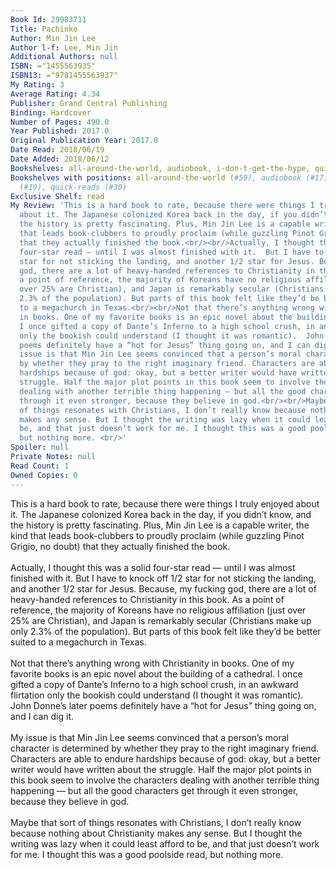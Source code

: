 ```yaml
---
Book Id: 29983711
Title: Pachinko
Author: Min Jin Lee
Author l-f: Lee, Min Jin
Additional Authors: null
ISBN: ="1455563935"
ISBN13: ="9781455563937"
My Rating: 3
Average Rating: 4.34
Publisher: Grand Central Publishing
Binding: Hardcover
Number of Pages: 490.0
Year Published: 2017.0
Original Publication Year: 2017.0
Date Read: 2018/06/19
Date Added: 2018/06/12
Bookshelves: all-around-the-world, audiobook, i-don-t-get-the-hype, quick-reads
Bookshelves with positions: all-around-the-world (#59), audiobook (#17), i-don-t-get-the-hype
  (#19), quick-reads (#30)
Exclusive Shelf: read
My Review: 'This is a hard book to rate, because there were things I truly enjoyed
  about it. The Japanese colonized Korea back in the day, if you didn’t know, and
  the history is pretty fascinating. Plus, Min Jin Lee is a capable writer, the kind
  that leads book-clubbers to proudly proclaim (while guzzling Pinot Grigio, no doubt)
  that they actually finished the book.<br/><br/>Actually, I thought this was a solid
  four-star read — until I was almost finished with it.  But I have to knock off 1/2
  star for not sticking the landing, and another 1/2 star for Jesus. Because, my fucking
  god, there are a lot of heavy-handed references to Christianity in this book.  As
  a point of reference, the majority of Koreans have no religious affiliation (just
  over 25% are Christian), and Japan is remarkably secular (Christians make up only
  2.3% of the population). But parts of this book felt like they’d be better suited
  to a megachurch in Texas.<br/><br/>Not that there’s anything wrong with Christianity
  in books. One of my favorite books is an epic novel about the building of a cathedral.
  I once gifted a copy of Dante’s Inferno to a high school crush, in an awkward flirtation
  only the bookish could understand (I thought it was romantic).  John Donne’s later
  poems definitely have a “hot for Jesus” thing going on, and I can dig it.<br/><br/>My
  issue is that Min Jin Lee seems convinced that a person’s moral character is determined
  by whether they pray to the right imaginary friend. Characters are able to endure
  hardships because of god: okay, but a better writer would have written about the
  struggle. Half the major plot points in this book seem to involve the characters
  dealing with another terrible thing happening — but all the good characters get
  through it even stronger, because they believe in god.<br/><br/>Maybe that sort
  of things resonates with Christians, I don’t really know because nothing about Christianity
  makes any sense. But I thought the writing was lazy when it could least afford to
  be, and that just doesn’t work for me. I thought this was a good poolside read,
  but nothing more. <br/>'
Spoiler: null
Private Notes: null
Read Count: 1
Owned Copies: 0
---
```


This is a hard book to rate, because there were things I truly enjoyed about it. The Japanese colonized Korea back in the day, if you didn’t know, and the history is pretty fascinating. Plus, Min Jin Lee is a capable writer, the kind that leads book-clubbers to proudly proclaim (while guzzling Pinot Grigio, no doubt) that they actually finished the book.<br/><br/>Actually, I thought this was a solid four-star read — until I was almost finished with it.  But I have to knock off 1/2 star for not sticking the landing, and another 1/2 star for Jesus. Because, my fucking god, there are a lot of heavy-handed references to Christianity in this book.  As a point of reference, the majority of Koreans have no religious affiliation (just over 25% are Christian), and Japan is remarkably secular (Christians make up only 2.3% of the population). But parts of this book felt like they’d be better suited to a megachurch in Texas.<br/><br/>Not that there’s anything wrong with Christianity in books. One of my favorite books is an epic novel about the building of a cathedral. I once gifted a copy of Dante’s Inferno to a high school crush, in an awkward flirtation only the bookish could understand (I thought it was romantic).  John Donne’s later poems definitely have a “hot for Jesus” thing going on, and I can dig it.<br/><br/>My issue is that Min Jin Lee seems convinced that a person’s moral character is determined by whether they pray to the right imaginary friend. Characters are able to endure hardships because of god: okay, but a better writer would have written about the struggle. Half the major plot points in this book seem to involve the characters dealing with another terrible thing happening — but all the good characters get through it even stronger, because they believe in god.<br/><br/>Maybe that sort of things resonates with Christians, I don’t really know because nothing about Christianity makes any sense. But I thought the writing was lazy when it could least afford to be, and that just doesn’t work for me. I thought this was a good poolside read, but nothing more. <br/>